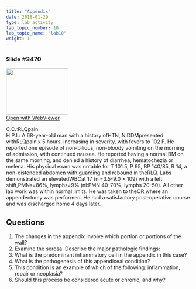 ```yaml
---
title: "Appendix"
date: 2018-01-29
type: lab_activity
lab_topic_number: 10
lab_topic_name: "lab10"
weight: 1
---
```

<div class="entrybody">
<h3>Slide #3470</h3>

<div class="thumbnail"><a href="http://virtualslides.cumc.columbia.edu/3470.svs/view.apml?" target="_blank"><img alt="" src="http://pathologylab.ccnmtl.columbia.edu/assets/images/slide_3470.jpg" width="170" height="126" class="mt-image-left"></a><br><a href="http://virtualslides.cumc.columbia.edu/3470.svs/view.apml?" target="_blank">Open with WebViewer</a></div>

<p><span class="caps">C.C.</span>:<span class="caps">RLQ</span>pain.<br>
<span class="caps">H.P.I.</span>: A 68-year-old man with a history of<span class="caps">HTN, NIDDM</span>presented with<span class="caps">RLQ</span>pain x 5 hours, increasing in severity, with fevers to 102 F. He reported one episode of non-bilious, non-bloody vomiting on the morning of admission, with continued nausea. He reported having a normal BM on the same morning, and denied a history of diarrhea, hematochezia or melena. His physical exam was notable for T 101.5, P 95, BP 140/85, R 14, a non-distended abdomen with guarding and rebound in the<span class="caps">RLQ.</span> Labs demonstrated an elevated<span class="caps">WBC</span>at 17 (nl=3.5-9.0 × 109) with a left shift,<span class="caps">PMN</span>s=86%, lymphs=9% (nl:<span class="caps">PMN</span> 40-70%, lymphs 20-50). All other lab work was within normal limits. He was taken to the<span class="caps">OR,</span>where an appendectomy was performed. He had a satisfactory post-operative course and was discharged home 4 days later.</p>

<h2>Questions</h2>


<ol>
<li>The changes in the appendix involve which portion or portions of the wall?</li>
<li>Examine the serosa. Describe the major pathologic findings:</li>
<li>What is the predominant inflammatory cell in the appendix in this case?</li>
<li>What is the pathogenesis of this appendiceal condition?</li>
<li>This condition is an example of which of the following: inflammation, repair or neoplasia?</li>
<li>Should this process be considered acute or chronic, and why?</li>
</ol>


						
</div>
